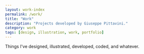 ```yaml
---
layout: work-index
permalink: /work/
title: "Work"
description: "Projects developed by Giuseppe Pittavini."
category: work
tags: [design, illustration, work, portfolio]
---
```


Things I've designed, illustrated, developed, coded, and whatever.